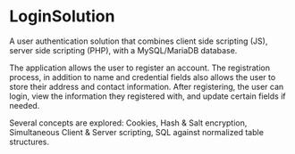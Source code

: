 # LoginSolution

A user authentication solution that combines client side scripting (JS), server side scripting (PHP), with a MySQL/MariaDB database.

The application allows the user to register an account. The registration process, in addition to name and credential fields also allows the user to store their address and contact information. After registering, the user can login, view the information they registered with, and update certain fields if needed.

Several concepts are explored: Cookies, Hash & Salt encryption, Simultaneous Client & Server scripting, SQL against normalized table structures.

